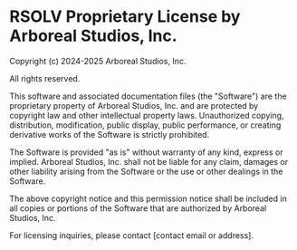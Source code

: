 # RSOLV Proprietary License by Arboreal Studios, Inc.

Copyright (c) 2024-2025 Arboreal Studios, Inc.

All rights reserved.

This software and associated documentation files (the "Software") are the proprietary property of Arboreal Studios, Inc. and are protected by copyright law and other intellectual property laws. Unauthorized copying, distribution, modification, public display, public performance, or creating derivative works of the Software is strictly prohibited.

The Software is provided "as is" without warranty of any kind, express or implied. Arboreal Studios, Inc. shall not be liable for any claim, damages or other liability arising from the Software or the use or other dealings in the Software.

The above copyright notice and this permission notice shall be included in all copies or portions of the Software that are authorized by Arboreal Studios, Inc.

For licensing inquiries, please contact [contact email or address].